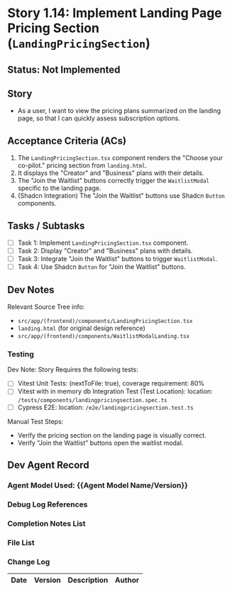 # Story 1.14: Implement Landing Page Pricing Section (`LandingPricingSection`)

## Status: Not Implemented

## Story

- As a user, I want to view the pricing plans summarized on the landing page, so that I can quickly assess subscription options.

## Acceptance Criteria (ACs)

1.  The `LandingPricingSection.tsx` component renders the "Choose your co-pilot." pricing section from `landing.html`.
2.  It displays the "Creator" and "Business" plans with their details.
3.  The "Join the Waitlist" buttons correctly trigger the `WaitlistModal` specific to the landing page.
4.  (Shadcn Integration) The "Join the Waitlist" buttons use Shadcn `Button` components.

## Tasks / Subtasks

- [ ] Task 1: Implement `LandingPricingSection.tsx` component.
- [ ] Task 2: Display "Creator" and "Business" plans with details.
- [ ] Task 3: Integrate "Join the Waitlist" buttons to trigger `WaitlistModal`.
- [ ] Task 4: Use Shadcn `Button` for "Join the Waitlist" buttons.

## Dev Notes

Relevant Source Tree info:
- `src/app/(frontend)/components/LandingPricingSection.tsx`
- `landing.html` (for original design reference)
- `src/app/(frontend)/components/WaitlistModalLanding.tsx`

### Testing

Dev Note: Story Requires the following tests:

- [ ] Vitest Unit Tests: (nextToFile: true), coverage requirement: 80%
- [ ] Vitest with in memory db Integration Test (Test Location): location: `/tests/components/landingpricingsection.spec.ts`
- [ ] Cypress E2E: location: `/e2e/landingpricingsection.test.ts`

Manual Test Steps:
- Verify the pricing section on the landing page is visually correct.
- Verify "Join the Waitlist" buttons open the waitlist modal.

## Dev Agent Record

### Agent Model Used: {{Agent Model Name/Version}}

### Debug Log References

### Completion Notes List

### File List

### Change Log

| Date | Version | Description | Author |
| :--- | :------ | :---------- | :----- |

